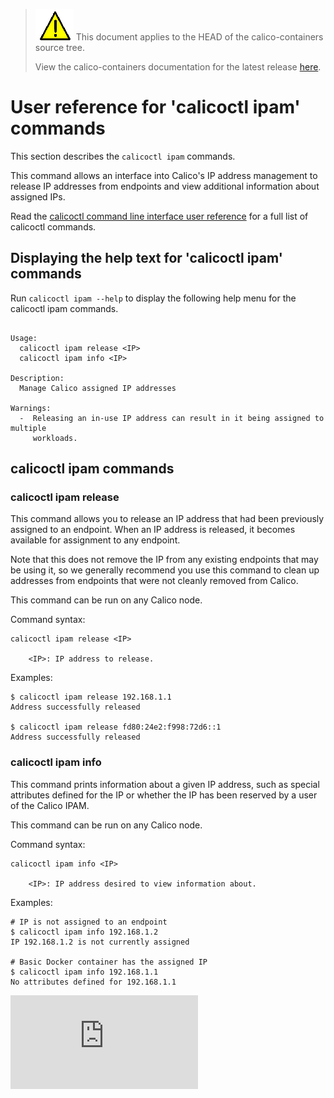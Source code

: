 <!--- master only -->
> ![warning](../images/warning.png) This document applies to the HEAD of the calico-containers source tree.
>
> View the calico-containers documentation for the latest release [here](https://github.com/projectcalico/calico-containers/blob/v0.21.0/README.md).
<!--- else
> You are viewing the calico-containers documentation for release **release**.
<!--- end of master only -->

# User reference for 'calicoctl ipam' commands

This section describes the `calicoctl ipam` commands.

This command allows an interface into Calico's IP address management to release 
IP addresses from endpoints and view additional information about assigned IPs.

Read the [calicoctl command line interface user reference](../calicoctl.md) for a full list of calicoctl commands.

## Displaying the help text for 'calicoctl ipam' commands

Run `calicoctl ipam --help` to display the following help menu for the 
calicoctl ipam commands.

```

Usage:
  calicoctl ipam release <IP>
  calicoctl ipam info <IP>

Description:
  Manage Calico assigned IP addresses

Warnings:
  -  Releasing an in-use IP address can result in it being assigned to multiple
     workloads.

```

## calicoctl ipam commands


### calicoctl ipam release <IP>

This command allows you to release an IP address that had been previously 
assigned to an endpoint.  When an IP address is released, it becomes available 
for assignment to any endpoint.

Note that this does not remove the IP from any existing endpoints that may be 
using it, so we generally recommend you use this command to clean up addresses 
from endpoints that were not cleanly removed from Calico.

This command can be run on any Calico node. 

Command syntax:

```
calicoctl ipam release <IP>

    <IP>: IP address to release.
```

Examples:

```
$ calicoctl ipam release 192.168.1.1
Address successfully released

$ calicoctl ipam release fd80:24e2:f998:72d6::1
Address successfully released
```

### calicoctl ipam info <IP>

This command prints information about a given IP address, such as special 
attributes defined for the IP or whether the IP has been reserved by a user of 
the Calico IPAM.

This command can be run on any Calico node.

Command syntax:

```
calicoctl ipam info <IP>

    <IP>: IP address desired to view information about.
```

Examples:

```
# IP is not assigned to an endpoint
$ calicoctl ipam info 192.168.1.2
IP 192.168.1.2 is not currently assigned

# Basic Docker container has the assigned IP
$ calicoctl ipam info 192.168.1.1
No attributes defined for 192.168.1.1
```
[![Analytics](https://calico-ga-beacon.appspot.com/UA-52125893-3/calico-containers/docs/calicoctl/ipam.md?pixel)](https://github.com/igrigorik/ga-beacon)
